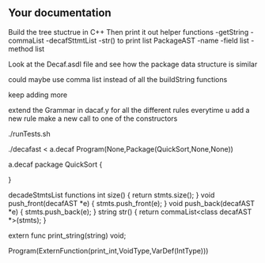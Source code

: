 
Your documentation
------------------

Build the tree stuctrue in C++
Then print it out
helper functions
-getString
-commaList
-decafSttmtList
    -str() to print list
PackageAST
    -name
    -field list
    -method list

Look at the Decaf.asdl file and see how the package data structure is similar

could maybe use comma list instead of all the buildString functions

keep adding more

extend the Grammar in dacaf.y for all the different rules
everytime u add a new rule make a new call to one of the constructors



./runTests.sh

./decafast < a.decaf
Program(None,Package(QuickSort,None,None))

a.decaf
package QuickSort {

}





decadeStmtsList functions
    int size() { return stmts.size(); }
	void push_front(decafAST *e) { stmts.push_front(e); }
	void push_back(decafAST *e) { stmts.push_back(e); }
	string str() { return commaList<class decafAST *>(stmts); }


extern func print_string(string) void;

Program(ExternFunction(print_int,VoidType,VarDef(IntType)))

